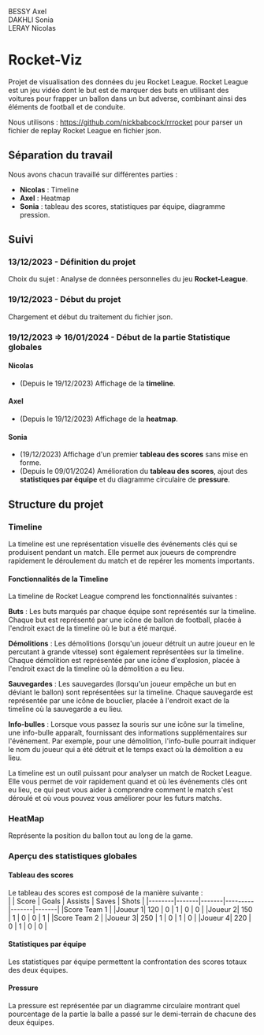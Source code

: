 BESSY Axel  
DAKHLI Sonia  
LERAY Nicolas

# Rocket-Viz
Projet de visualisation des données du jeu Rocket League.
Rocket League est un jeu vidéo dont le but est de marquer des buts en utilisant des voitures pour frapper un ballon dans un but adverse, combinant ainsi des éléments de football et de conduite. 

Nous utilisons : https://github.com/nickbabcock/rrrocket pour parser un fichier de replay Rocket League en fichier json.

## Séparation du travail
Nous avons chacun travaillé sur différentes parties :
- **Nicolas** : Timeline
- **Axel** : Heatmap
- **Sonia** : tableau des scores, statistiques par équipe, diagramme pression.

## Suivi
### 13/12/2023 - Définition du projet
Choix du sujet : Analyse de données personnelles du jeu **Rocket-League**.  

### 19/12/2023 - Début du projet
Chargement et début du traitement du fichier json.

### 19/12/2023  => 16/01/2024 - Début de la partie Statistique globales
#### Nicolas
- (Depuis le 19/12/2023) Affichage de la **timeline**.
#### Axel 
- (Depuis le 19/12/2023) Affichage de la **heatmap**.
#### Sonia
- (19/12/2023) Affichage d'un premier **tableau des scores** sans mise en forme.
- (Depuis le 09/01/2024) Amélioration du **tableau des scores**, ajout des **statistiques par équipe** et du diagramme circulaire de **pressure**.

## Structure du projet
### Timeline
La timeline est une représentation visuelle des événements clés qui se produisent pendant un match. Elle permet aux joueurs de comprendre rapidement le déroulement du match et de repérer les moments importants.

#### Fonctionnalités de la Timeline
La timeline de Rocket League comprend les fonctionnalités suivantes :

**Buts** : Les buts marqués par chaque équipe sont représentés sur la timeline. Chaque but est représenté par une icône de ballon de football, placée à l'endroit exact de la timeline où le but a été marqué.

**Démolitions** : Les démolitions (lorsqu'un joueur détruit un autre joueur en le percutant à grande vitesse) sont également représentées sur la timeline. Chaque démolition est représentée par une icône d'explosion, placée à l'endroit exact de la timeline où la démolition a eu lieu.

**Sauvegardes** : Les sauvegardes (lorsqu'un joueur empêche un but en déviant le ballon) sont représentées sur la timeline. Chaque sauvegarde est représentée par une icône de bouclier, placée à l'endroit exact de la timeline où la sauvegarde a eu lieu.

**Info-bulles** : Lorsque vous passez la souris sur une icône sur la timeline, une info-bulle apparaît, fournissant des informations supplémentaires sur l'événement. Par exemple, pour une démolition, l'info-bulle pourrait indiquer le nom du joueur qui a été détruit et le temps exact où la démolition a eu lieu.

La timeline est un outil puissant pour analyser un match de Rocket League. Elle vous permet de voir rapidement quand et où les événements clés ont eu lieu, ce qui peut vous aider à comprendre comment le match s'est déroulé et où vous pouvez vous améliorer pour les futurs matchs.

### HeatMap
Représente la position du ballon tout au long de la game.

### Aperçu des statistiques globales
#### Tableau des scores
Le tableau des scores est composé de la manière suivante :  
|        | Score | Goals | Assists | Saves | Shots |
|--------|-------|-------|---------|-------|-------|
|Score Team 1                                      |
|Joueur 1| 120   | 0     | 1       | 0     | 0     | 
|Joueur 2| 150   | 1     | 0       | 0     | 1     | 
|Score Team 2                                      |
|Joueur 3| 250   | 1     | 0       | 1     | 0     | 
|Joueur 4| 220   | 0     | 1       | 0     | 0     | 

#### Statistiques par équipe 
Les statistiques par équipe permettent la confrontation
des scores totaux des deux équipes.

#### Pressure
La pressure est représentée par un diagramme circulaire montrant
quel pourcentage de la partie la balle a passé sur le demi-terrain de chacune des deux équipes.
